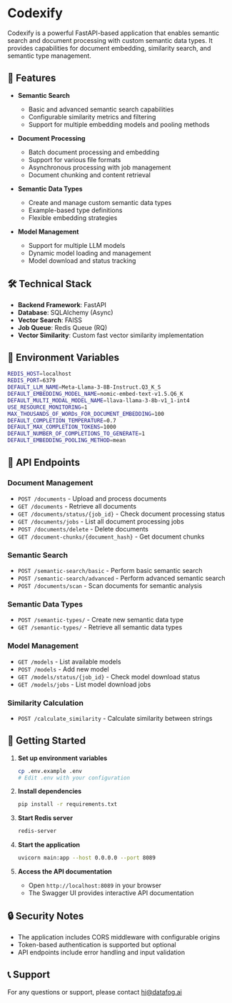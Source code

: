 # Codexify

Codexify is a powerful FastAPI-based application that enables semantic search and document processing with custom semantic data types. It provides capabilities for document embedding, similarity search, and semantic type management.

## 🚀 Features

- **Semantic Search**
  - Basic and advanced semantic search capabilities
  - Configurable similarity metrics and filtering
  - Support for multiple embedding models and pooling methods

- **Document Processing**
  - Batch document processing and embedding
  - Support for various file formats
  - Asynchronous processing with job management
  - Document chunking and content retrieval

- **Semantic Data Types**
  - Create and manage custom semantic data types
  - Example-based type definitions
  - Flexible embedding strategies

- **Model Management**
  - Support for multiple LLM models
  - Dynamic model loading and management
  - Model download and status tracking

## 🛠️ Technical Stack

- **Backend Framework**: FastAPI
- **Database**: SQLAlchemy (Async)
- **Vector Search**: FAISS
- **Job Queue**: Redis Queue (RQ)
- **Vector Similarity**: Custom fast vector similarity implementation

## 🔧 Environment Variables

```bash
REDIS_HOST=localhost
REDIS_PORT=6379
DEFAULT_LLM_NAME=Meta-Llama-3-8B-Instruct.Q3_K_S
DEFAULT_EMBEDDING_MODEL_NAME=nomic-embed-text-v1.5.Q6_K
DEFAULT_MULTI_MODAL_MODEL_NAME=llava-llama-3-8b-v1_1-int4
USE_RESOURCE_MONITORING=1
MAX_THOUSANDS_OF_WORDs_FOR_DOCUMENT_EMBEDDING=100
DEFAULT_COMPLETION_TEMPERATURE=0.7
DEFAULT_MAX_COMPLETION_TOKENS=1000
DEFAULT_NUMBER_OF_COMPLETIONS_TO_GENERATE=1
DEFAULT_EMBEDDING_POOLING_METHOD=mean
```

## 📝 API Endpoints

### Document Management
- `POST /documents` - Upload and process documents
- `GET /documents` - Retrieve all documents
- `GET /documents/status/{job_id}` - Check document processing status
- `GET /documents/jobs` - List all document processing jobs
- `POST /documents/delete` - Delete documents
- `GET /document-chunks/{document_hash}` - Get document chunks

### Semantic Search
- `POST /semantic-search/basic` - Perform basic semantic search
- `POST /semantic-search/advanced` - Perform advanced semantic search
- `POST /documents/scan` - Scan documents for semantic analysis

### Semantic Data Types
- `POST /semantic-types/` - Create new semantic data type
- `GET /semantic-types/` - Retrieve all semantic data types

### Model Management
- `GET /models` - List available models
- `POST /models` - Add new model
- `GET /models/status/{job_id}` - Check model download status
- `GET /models/jobs` - List model download jobs

### Similarity Calculation
- `POST /calculate_similarity` - Calculate similarity between strings

## 🚀 Getting Started

1. **Set up environment variables**
   ```bash
   cp .env.example .env
   # Edit .env with your configuration
   ```

2. **Install dependencies**
   ```bash
   pip install -r requirements.txt
   ```

3. **Start Redis server**
   ```bash
   redis-server
   ```

4. **Start the application**
   ```bash
   uvicorn main:app --host 0.0.0.0 --port 8089
   ```

5. **Access the API documentation**
   - Open `http://localhost:8089` in your browser
   - The Swagger UI provides interactive API documentation

## 🔒 Security Notes

- The application includes CORS middleware with configurable origins
- Token-based authentication is supported but optional
- API endpoints include error handling and input validation



## 📞 Support
For any questions or support, please contact hi@datafog.ai 
